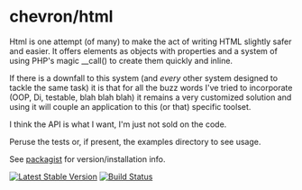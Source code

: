 # chevron/html

Html is one attempt (of many) to make the act of writing HTML slightly
safer and easier. It offers elements as objects with properties and a system
of using PHP's magic __call() to create them quickly and inline.

If there is a downfall to this system (and *every* other system designed to tackle
the same task) it is that for all the buzz words I've tried to incorporate (OOP,
Di, testable, blah blah blah) it remains a very customized solution and using it
will couple an application to this (or that) specific toolset.

I think the API is what I want, I'm just not sold on the code.

Peruse the tests or, if present, the examples directory to see usage.

See [packagist](https://packagist.org/packages/chevronphp/html) for version/installation info.

[![Latest Stable Version](https://poser.pugx.org/chevronphp/html/v/stable.svg)](https://packagist.org/packages/chevronphp/html)
[![Build Status](https://travis-ci.org/henderjon/chevronphp/html.svg?branch=master)](https://travis-ci.org/henderjon/chevronphp/html)


